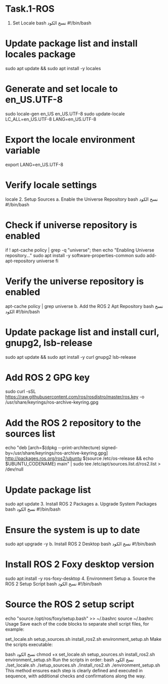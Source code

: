 # Task.1-ROS
1. Set Locale
bash
نسخ الكود
#!/bin/bash

# Update package list and install locales package
sudo apt update && sudo apt install -y locales

# Generate and set locale to en_US.UTF-8
sudo locale-gen en_US en_US.UTF-8
sudo update-locale LC_ALL=en_US.UTF-8 LANG=en_US.UTF-8

# Export the locale environment variable
export LANG=en_US.UTF-8

# Verify locale settings
locale
2. Setup Sources
a. Enable the Universe Repository
bash
نسخ الكود
#!/bin/bash

# Check if universe repository is enabled
if ! apt-cache policy | grep -q "universe"; then
    echo "Enabling Universe repository..."
    sudo apt install -y software-properties-common
    sudo add-apt-repository universe
fi

# Verify the universe repository is enabled
apt-cache policy | grep universe
b. Add the ROS 2 Apt Repository
bash
نسخ الكود
#!/bin/bash

# Update package list and install curl, gnupg2, lsb-release
sudo apt update && sudo apt install -y curl gnupg2 lsb-release

# Add ROS 2 GPG key
sudo curl -sSL https://raw.githubusercontent.com/ros/rosdistro/master/ros.key -o /usr/share/keyrings/ros-archive-keyring.gpg

# Add the ROS 2 repository to the sources list
echo "deb [arch=$(dpkg --print-architecture) signed-by=/usr/share/keyrings/ros-archive-keyring.gpg] http://packages.ros.org/ros2/ubuntu $(source /etc/os-release && echo $UBUNTU_CODENAME) main" | sudo tee /etc/apt/sources.list.d/ros2.list > /dev/null

# Update package list
sudo apt update
3. Install ROS 2 Packages
a. Upgrade System Packages
bash
نسخ الكود
#!/bin/bash

# Ensure the system is up to date
sudo apt upgrade -y
b. Install ROS 2 Desktop
bash
نسخ الكود
#!/bin/bash

# Install ROS 2 Foxy desktop version
sudo apt install -y ros-foxy-desktop
4. Environment Setup
a. Source the ROS 2 Setup Script
bash
نسخ الكود
#!/bin/bash

# Source the ROS 2 setup script
echo "source /opt/ros/foxy/setup.bash" >> ~/.bashrc
source ~/.bashrc
Usage
Save each of the code blocks to separate shell script files, for example:

set_locale.sh
setup_sources.sh
install_ros2.sh
environment_setup.sh
Make the scripts executable:

bash
نسخ الكود
chmod +x set_locale.sh setup_sources.sh install_ros2.sh environment_setup.sh
Run the scripts in order:
bash
نسخ الكود
./set_locale.sh
./setup_sources.sh
./install_ros2.sh
./environment_setup.sh
This method ensures each step is clearly defined and executed in sequence, with additional checks and confirmations along the way.
